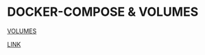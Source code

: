 # DOCKER-COMPOSE & VOLUMES

[VOLUMES](https://docs.docker.com/storage/volumes/)

[LINK](http://blog.code4hire.com/2018/06/define-named-volume-with-host-mount-in-the-docker-compose-file/)